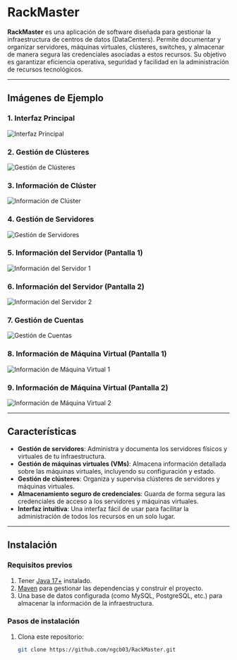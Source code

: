 # RackMaster

**RackMaster** es una aplicación de software diseñada para gestionar la infraestructura de centros de datos (DataCenters). Permite documentar y organizar servidores, máquinas virtuales, clústeres, switches, y almacenar de manera segura las credenciales asociadas a estos recursos. Su objetivo es garantizar eficiencia operativa, seguridad y facilidad en la administración de recursos tecnológicos.

---

## Imágenes de Ejemplo

### 1. Interfaz Principal
![Interfaz Principal](https://github.com/user-attachments/assets/df91b025-5e26-403c-9f96-af0a454aa42e)

### 2. Gestión de Clústeres
![Gestión de Clústeres](https://github.com/user-attachments/assets/e008f3bc-3c35-4b06-810b-9be55246492f)

### 3. Información de Clúster
![Información de Clúster](https://github.com/user-attachments/assets/cd2ef9db-73b9-4a6f-a2b8-177e66a32951)

### 4. Gestión de Servidores
![Gestión de Servidores](https://github.com/user-attachments/assets/42ee308d-3d04-4027-aa8a-53d778397994)

### 5. Información del Servidor (Pantalla 1)
![Información del Servidor 1](https://github.com/user-attachments/assets/c621811b-3b45-448a-a45f-15e5e5a02766)

### 6. Información del Servidor (Pantalla 2)
![Información del Servidor 2](https://github.com/user-attachments/assets/a6fc8681-4eec-4da1-9f1c-5484bd0ccb82)

### 7. Gestión de Cuentas
![Gestión de Cuentas](https://github.com/user-attachments/assets/4b7e783d-9263-4e63-bce4-e737f4b72fe6)

### 8. Información de Máquina Virtual (Pantalla 1)
![Información de Máquina Virtual 1](https://github.com/user-attachments/assets/a07d4240-89c7-4c53-8968-b0ae42b2e8ea)

### 9. Información de Máquina Virtual (Pantalla 2)
![Información de Máquina Virtual 2](https://github.com/user-attachments/assets/ec2f6fbf-0ae1-402f-8802-79efd3214c4f)

---

## Características

- **Gestión de servidores**: Administra y documenta los servidores físicos y virtuales de tu infraestructura.
- **Gestión de máquinas virtuales (VMs)**: Almacena información detallada sobre las máquinas virtuales, incluyendo su configuración y estado.
- **Gestión de clústeres**: Organiza y supervisa clústeres de servidores y máquinas virtuales.
- **Almacenamiento seguro de credenciales**: Guarda de forma segura las credenciales de acceso a los servidores y máquinas virtuales.
- **Interfaz intuitiva**: Una interfaz fácil de usar para facilitar la administración de todos los recursos en un solo lugar.

---

## Instalación

### Requisitos previos

1. Tener [Java 17+](https://www.oracle.com/java/technologies/javase-jdk17-downloads.html) instalado.
2. [Maven](https://maven.apache.org/install.html) para gestionar las dependencias y construir el proyecto.
3. Una base de datos configurada (como MySQL, PostgreSQL, etc.) para almacenar la información de la infraestructura.

### Pasos de instalación

1. Clona este repositorio:

   ```bash
   git clone https://github.com/ngcb03/RackMaster.git
